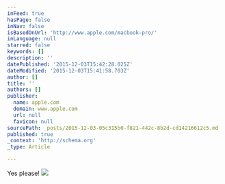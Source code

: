 ```yaml
---
inFeed: true
hasPage: false
inNav: false
isBasedOnUrl: 'http://www.apple.com/macbook-pro/'
inLanguage: null
starred: false
keywords: []
description: ''
datePublished: '2015-12-03T15:42:28.025Z'
dateModified: '2015-12-03T15:41:58.703Z'
author: []
title: ''
authors: []
publisher:
  name: apple.com
  domain: www.apple.com
  url: null
  favicon: null
sourcePath: _posts/2015-12-03-05c315b0-f821-442c-8b2d-cd14216612c5.md
published: true
_context: 'http://schema.org'
_type: Article

---
```

Yes please!
![](http://images.apple.com/macbook-pro/images/overview_hero.jpg)